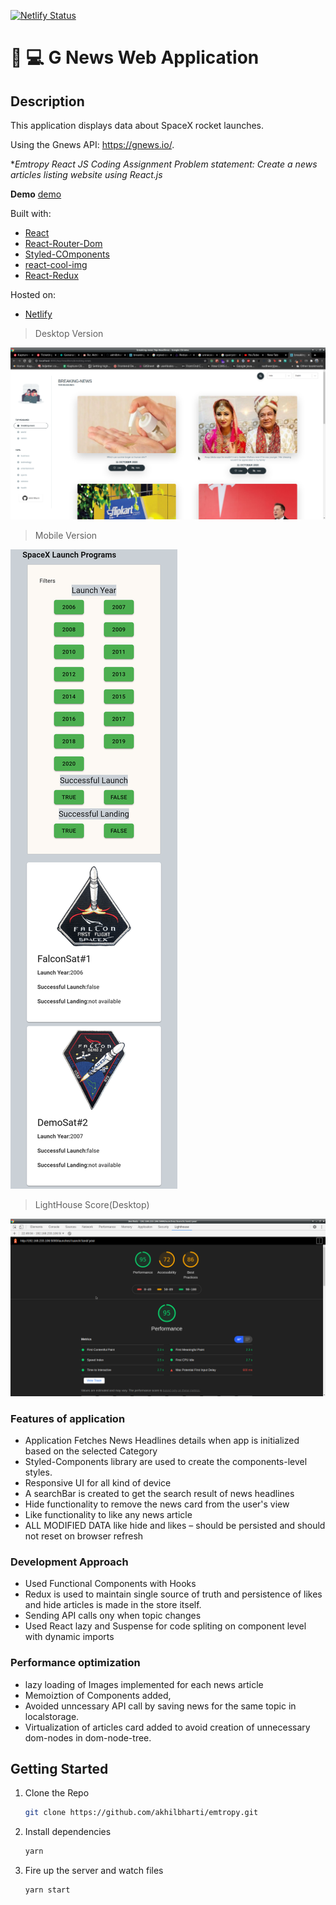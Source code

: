 [![Netlify Status](https://api.netlify.com/api/v1/badges/dee90550-b62d-4911-a451-0316afbd1e67/deploy-status)](https://app.netlify.com/sites/emtropy-gnews/deploys)

# :newspaper: :computer: G News Web Application

## Description

This application displays data about SpaceX rocket launches.

Using the Gnews API: <https://gnews.io/>.

**Emtropy React JS Coding Assignment
Problem statement:
Create a news articles listing website using React.js*

**Demo**
[demo](emtropy-gnews.netlify.app)


Built with:

- [React](https://reactjs.org/)
- [React-Router-Dom](https://www.npmjs.com/package/react-router-dom)
- [Styled-COmponents](https://styled-components.com/)
- [react-cool-img](https://www.npmjs.com/package/react-cool-img)
- [React-Redux](https://redux.js.org/)


Hosted on:
- [Netlify](https://www.netlify.com/)


> Desktop Version

![Desktopdemo](https://github.com/akhilbharti/emtropy/blob/master/desktop.png)

> Mobile Version

 ![Mobiledemo](https://github.com/akhilbharti/spacex-assignment/blob/master/2.png)

> LightHouse Score(Desktop)

 ![DesktopLightHouse](https://github.com/akhilbharti/spacex-assignment/blob/master/3.png)

### Features of application

* Application Fetches News Headlines details when app is initialized based on the selected Category
* Styled-Components library are used to create the components-level styles.
* Responsive UI for all kind of device
* A searchBar is created to get the search result of news headlines
* Hide functionality to remove the news card from the user's view
* Like functionality to like any news article
* ALL MODIFIED DATA like hide and likes – should be persisted and should not reset on browser refresh


### Development Approach

* Used Functional Components with Hooks
* Redux is used to maintain single source of truth and persistence of likes and hide articles is made in the store itself.
* Sending API calls ony when topic changes
* Used React lazy and Suspense for code spliting on component level with dynamic imports

### Performance optimization

* lazy loading of Images implemented for each news article
* Memoiztion of Components added, 
* Avoided unncessary API call by saving news for the same topic in localstorage.
* Virtualization of articles card added to avoid creation of unnecessary dom-nodes in dom-node-tree.

## Getting Started

1. Clone the Repo

   ```bash
   git clone https://github.com/akhilbharti/emtropy.git 
     ```

2. Install dependencies

   ```bash
   yarn
   ```

3. Fire up the server and watch files

   ```bash
   yarn start
   ```

